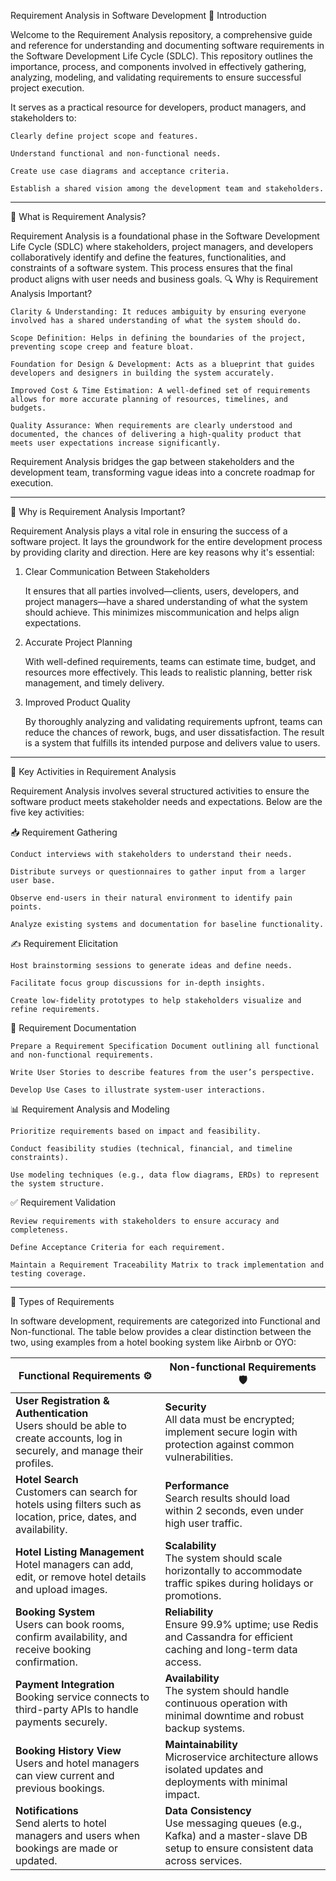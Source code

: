 Requirement Analysis in Software Development
📌 Introduction

Welcome to the Requirement Analysis repository, a comprehensive guide and reference for understanding and documenting software requirements in the Software Development Life Cycle (SDLC). This repository outlines the importance, process, and components involved in effectively gathering, analyzing, modeling, and validating requirements to ensure successful project execution.

It serves as a practical resource for developers, product managers, and stakeholders to:

    Clearly define project scope and features.

    Understand functional and non-functional needs.

    Create use case diagrams and acceptance criteria.

    Establish a shared vision among the development team and stakeholders.

---

📖 What is Requirement Analysis?

Requirement Analysis is a foundational phase in the Software Development Life Cycle (SDLC) where stakeholders, project managers, and developers collaboratively identify and define the features, functionalities, and constraints of a software system. This process ensures that the final product aligns with user needs and business goals.
🔍 Why is Requirement Analysis Important?

    Clarity & Understanding: It reduces ambiguity by ensuring everyone involved has a shared understanding of what the system should do.

    Scope Definition: Helps in defining the boundaries of the project, preventing scope creep and feature bloat.

    Foundation for Design & Development: Acts as a blueprint that guides developers and designers in building the system accurately.

    Improved Cost & Time Estimation: A well-defined set of requirements allows for more accurate planning of resources, timelines, and budgets.

    Quality Assurance: When requirements are clearly understood and documented, the chances of delivering a high-quality product that meets user expectations increase significantly.

Requirement Analysis bridges the gap between stakeholders and the development team, transforming vague ideas into a concrete roadmap for execution.

---

🎯 Why is Requirement Analysis Important?

Requirement Analysis plays a vital role in ensuring the success of a software project. It lays the groundwork for the entire development process by providing clarity and direction. Here are key reasons why it's essential:

1. Clear Communication Between Stakeholders

    It ensures that all parties involved—clients, users, developers, and project managers—have a shared understanding of what the system should achieve. This minimizes miscommunication and helps align expectations.

2. Accurate Project Planning

    With well-defined requirements, teams can estimate time, budget, and resources more effectively. This leads to realistic planning, better risk management, and timely delivery.

3. Improved Product Quality

    By thoroughly analyzing and validating requirements upfront, teams can reduce the chances of rework, bugs, and user dissatisfaction. The result is a system that fulfills its intended purpose and delivers value to users.


---

🧩 Key Activities in Requirement Analysis

Requirement Analysis involves several structured activities to ensure the software product meets stakeholder needs and expectations. Below are the five key activities:

📥 Requirement Gathering

    Conduct interviews with stakeholders to understand their needs.

    Distribute surveys or questionnaires to gather input from a larger user base.

    Observe end-users in their natural environment to identify pain points.

    Analyze existing systems and documentation for baseline functionality.

✍️ Requirement Elicitation

    Host brainstorming sessions to generate ideas and define needs.

    Facilitate focus group discussions for in-depth insights.

    Create low-fidelity prototypes to help stakeholders visualize and refine requirements.

📄 Requirement Documentation

    Prepare a Requirement Specification Document outlining all functional and non-functional requirements.

    Write User Stories to describe features from the user’s perspective.

    Develop Use Cases to illustrate system-user interactions.

📊 Requirement Analysis and Modeling

    Prioritize requirements based on impact and feasibility.

    Conduct feasibility studies (technical, financial, and timeline constraints).

    Use modeling techniques (e.g., data flow diagrams, ERDs) to represent the system structure.

✅ Requirement Validation

    Review requirements with stakeholders to ensure accuracy and completeness.

    Define Acceptance Criteria for each requirement.

    Maintain a Requirement Traceability Matrix to track implementation and testing coverage.

---

🧱 Types of Requirements

In software development, requirements are categorized into Functional and Non-functional. The table below provides a clear distinction between the two, using examples from a hotel booking system like Airbnb or OYO:

| **Functional Requirements** ⚙️ | **Non-functional Requirements** 🛡️ |
|------------------------------|------------------------------------|
| **User Registration & Authentication**<br>Users should be able to create accounts, log in securely, and manage their profiles. | **Security**<br>All data must be encrypted; implement secure login with protection against common vulnerabilities. |
| **Hotel Search**<br>Customers can search for hotels using filters such as location, price, dates, and availability. | **Performance**<br>Search results should load within 2 seconds, even under high user traffic. |
| **Hotel Listing Management**<br>Hotel managers can add, edit, or remove hotel details and upload images. | **Scalability**<br>The system should scale horizontally to accommodate traffic spikes during holidays or promotions. |
| **Booking System**<br>Users can book rooms, confirm availability, and receive booking confirmation. | **Reliability**<br>Ensure 99.9% uptime; use Redis and Cassandra for efficient caching and long-term data access. |
| **Payment Integration**<br>Booking service connects to third-party APIs to handle payments securely. | **Availability**<br>The system should handle continuous operation with minimal downtime and robust backup systems. |
| **Booking History View**<br>Users and hotel managers can view current and previous bookings. | **Maintainability**<br>Microservice architecture allows isolated updates and deployments with minimal impact. |
| **Notifications**<br>Send alerts to hotel managers and users when bookings are made or updated. | **Data Consistency**<br>Use messaging queues (e.g., Kafka) and a master-slave DB setup to ensure consistent data across services. |
